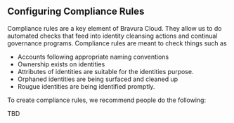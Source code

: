 ## Configuring Compliance Rules

Compliance rules are a key element of Bravura Cloud. They allow us to do automated checks that feed into identity cleansing actions and continual governance programs. Compliance rules are meant to check things such as

* Accounts following appropriate naming conventions
* Ownership exists on identities
* Attributes of identities are suitable for the identities purpose. 
* Orphaned identities are being surfaced and cleaned up
* Rougue identities are being identified promptly. 

To create compliance rules, we recommend people do the following:

TBD
